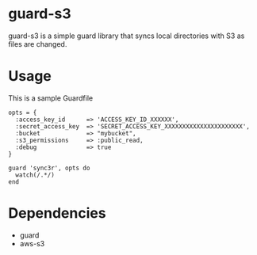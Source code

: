 # guard-s3

guard-s3 is a simple guard library that syncs local directories with S3 as files are changed. 

# Usage

This is a sample Guardfile

    opts = {
      :access_key_id      => 'ACCESS_KEY_ID_XXXXXX',
      :secret_access_key  => 'SECRET_ACCESS_KEY_XXXXXXXXXXXXXXXXXXXXXX',
      :bucket             => "mybucket",
      :s3_permissions     => :public_read,          
      :debug              => true
    }
    
    guard 'sync3r', opts do
      watch(/.*/)
    end
    

# Dependencies

 - guard
 - aws-s3